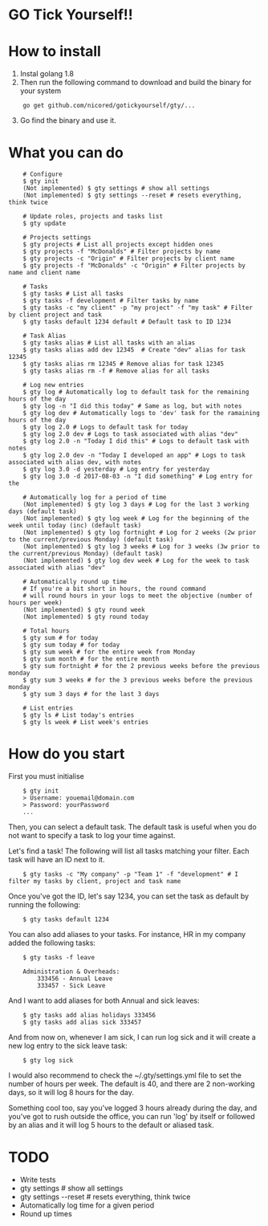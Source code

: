 GO Tick Yourself!!
=================

# How to install

1. Instal golang 1.8
2. Then run the following command to download and build the binary for your system
```shel
    go get github.com/nicored/gotickyourself/gty/...
```
3. Go find the binary and use it.


# What you can do

```shell
    # Configure
    $ gty init
    (Not implemented) $ gty settings # show all settings
    (Not implemented) $ gty settings --reset # resets everything, think twice
    
    # Update roles, projects and tasks list
    $ gty update
    
    # Projects settings
    $ gty projects # List all projects except hidden ones
    $ gty projects -f "McDonalds" # Filter projects by name
    $ gty projects -c "Origin" # Filter projects by client name
    $ gty projects -f "McDonalds" -c "Origin" # Filter projects by name and client name
    
    # Tasks
    $ gty tasks # List all tasks
    $ gty tasks -f development # Filter tasks by name
    $ gty tasks -c "my client" -p "my project" -f "my task" # Filter by client project and task
    $ gty tasks default 1234 default # Default task to ID 1234
    
    # Task Alias
    $ gty tasks alias # List all tasks with an alias
    $ gty tasks alias add dev 12345  # Create "dev" alias for task 12345
    $ gty tasks alias rm 12345 # Remove alias for task 12345
    $ gty tasks alias rm -f # Remove alias for all tasks
    
    # Log new entries
    $ gty log # Automatically log to default task for the remaining hours of the day
    $ gty log -n "I did this today" # Same as log, but with notes
    $ gty log dev # Automatically logs to 'dev' task for the ramaining hours of the day
    $ gty log 2.0 # Logs to default task for today
    $ gty log 2.0 dev # Logs to task associated with alias "dev"
    $ gty log 2.0 -n "Today I did this" # Logs to default task with notes
    $ gty log 2.0 dev -n "Today I developed an app" # Logs to task associated with alias dev, with notes
    $ gty log 3.0 -d yesterday # Log entry for yesterday
    $ gty log 3.0 -d 2017-08-03 -n "I did something" # Log entry for the
    
    # Automatically log for a period of time
    (Not implemented) $ gty log 3 days # Log for the last 3 working days (default task)
    (Not implemented) $ gty log week # Log for the beginning of the week until today (inc) (default task)
    (Not implemented) $ gty log fortnight # Log for 2 weeks (2w prior to the current/previous Monday) (default task)
    (Not implemented) $ gty log 3 weeks # Log for 3 weeks (3w prior to the current/previous Monday) (default task)
    (Not implemented) $ gty log dev week # Log for the week to task associated with alias "dev"
    
    # Automatically round up time
    # If you're a bit short in hours, the round command
    # will round hours in your logs to meet the objective (number of hours per week)
    (Not implemented) $ gty round week
    (Not implemented) $ gty round today
    
    # Total hours
    $ gty sum # for today
    $ gty sum today # for today
    $ gty sum week # for the entire week from Monday
    $ gty sum month # for the entire month
    $ gty sum fortnight # for the 2 previous weeks before the previous monday
    $ gty sum 3 weeks # for the 3 previous weeks before the previous monday
    $ gty sum 3 days # for the last 3 days
    
    # List entries
    $ gty ls # List today's entries
    $ gty ls week # List week's entries
```

# How do you start

First you must initialise

```shell
    $ gty init
    > Username: youemail@domain.com
    > Password: yourPassword
    ...
```

Then, you can select a default task. The default task is useful when you do not want to specify
a task to log your time against.

Let's find a task! The following will list all tasks matching your filter.
Each task will have an ID next to it.

```shell
    $ gty tasks -c "My company" -p "Team 1" -f "development" # I filter my tasks by client, project and task name
```

Once you've got the ID, let's say 1234, you can set the task as default by running the following:

```shell
    $ gty tasks default 1234
```

You can also add aliases to your tasks. For instance, HR in my company added the following tasks:

```shell
    $ gty tasks -f leave

	Administration & Overheads:
		333456 - Annual Leave
		333457 - Sick Leave
```

And I want to add aliases for both Annual and sick leaves:

```shell
    $ gty tasks add alias holidays 333456
    $ gty tasks add alias sick 333457
```

And from now on, whenever I am sick, I can run log sick and it will create a new log entry
to the sick leave task:

```shell
    $ gty log sick
```

I would also recommend to check the ~/.gty/settings.yml file to set the number of hours per week. The default is 40,
and there are 2 non-working days, so it will log 8 hours for the day. 

Something cool too, say you've logged 3 hours already during the day, and you've got to rush outside the office,
you can run 'log' by itself or followed by an alias and it will log 5 hours to the default or aliased task.


# TODO
- Write tests
- gty settings # show all settings
- gty settings --reset # resets everything, think twice
- Automatically log time for a given period
- Round up times
